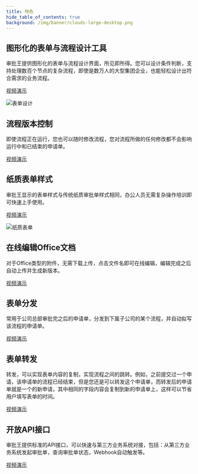 ```yaml
---
title: 特色
hide_table_of_contents: true
background: /img/banner/clouds-large-desktop.png
---
```


## 图形化的表单与流程设计工具

审批王提供图形化的表单与流程设计界面，所见即所得。您可以设计条件判断，支持处理数百个节点的复杂流程，即使是数万人的大型集团企业，也能轻松设计出符合需求的业务流程。

<a class="slds-button slds-button_brand slds-m-right_medium slds-var-p-vertical_xx-small" href="http://oss.steedos.com/videos/cn/%E5%9B%BE%E5%BD%A2%E5%8C%96%E8%A1%A8%E5%8D%95%E4%B8%8E%E6%B5%81%E7%A8%8B%E8%AE%BE%E8%AE%A1.mp4" target="_blank">
视频演示
</a>

<p></p>

![表单设计](/assets/workflow/designer.png)

## 流程版本控制

即使流程正在运行，您也可以随时修改流程，您对流程所做的任何修改都不会影响运行中和已结束的申请单。

<a class="slds-button slds-button_brand slds-m-right_medium slds-var-p-vertical_xx-small" href="http://oss.steedos.com/videos/cn/%E6%B5%81%E7%A8%8B%E7%89%88%E6%9C%AC%E6%8E%A7%E5%88%B6.mp4" target="_blank">
视频演示
</a>

## 纸质表单样式

审批王显示的表单样式与传统纸质审批单样式相同，办公人员无需复杂操作培训即可快速上手使用。

<a class="slds-button slds-button_brand slds-m-right_medium slds-var-p-vertical_xx-small" href="http://oss.steedos.com/videos/cn/%E7%BA%B8%E8%B4%A8%E8%A1%A8%E5%8D%95%E6%A0%B7%E5%BC%8F.mp4" target="_blank">
视频演示
</a>

<p></p>

![纸质表单](/assets/workflow/paper_mac.png)

## 在线编辑Office文档

对于Office类型的附件，无需下载上传，点击文件名即可在线编辑，编辑完成之后自动上传并生成新版本。

<a class="slds-button slds-button_brand slds-m-right_medium slds-var-p-vertical_xx-small" href="http://oss.steedos.com/videos/cn/%E5%9C%A8%E7%BA%BF%E7%BC%96%E8%BE%91.mp4" target="_blank">
视频演示
</a>

## 表单分发

常用于公司总部审批完之后的申请单，分发到下属子公司的某个流程，并自动拟写该流程的申请单。

<a class="slds-button slds-button_brand slds-m-right_medium slds-var-p-vertical_xx-small" href="http://oss.steedos.com/videos/cn/%E6%96%87%E4%BB%B6%E5%88%86%E5%8F%91.mp4" target="_blank">
视频演示
</a>

## 表单转发

转发，可以实现表单内容的复制，实现流程之间的跳转。例如，之前提交过一个申请，该申请单的流程已经结束，但是您还是可以转发这个申请单，而转发后的申请单就是一个的新申请，其中相同的字段内容会复制到新的申请单上，这样可以节省用户填写表单的时间。

<a class="slds-button slds-button_brand slds-m-right_medium slds-var-p-vertical_xx-small" href="http://oss.steedos.com/videos/cn/%E6%96%87%E4%BB%B6%E8%BD%AC%E5%8F%91.mp4" target="_blank">
视频演示
</a>

## 开放API接口

审批王提供标准的API接口，可以快速与第三方业务系统对接，包括：从第三方业务系统发起审批单，查询审批单状态，Webhook自动触发等。

<a class="slds-button slds-button_brand slds-m-right_medium slds-var-p-vertical_xx-small" href="http://oss.steedos.com/videos/cn/%E5%BC%80%E6%94%BEAPI%E6%8E%A5%E5%8F%A3.mp4" target="_blank">
视频演示
</a>